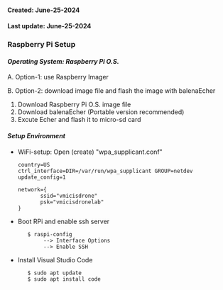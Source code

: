 <h4>Created: June-25-2024</h4>
<h4>Last update: June-25-2024</h4>
<h3>Raspberry Pi Setup</h3>

<em><h4>Operating System: Raspberry Pi O.S.</h4></em>

A. Option-1: use Raspberry Imager

B. Option-2: download image file and flash the image with balenaEcher
   <ol>
    <li> Download Raspberry Pi O.S. image file </li>
    <li> Download balenaEcher (Portable version recommended)</li>
    <li> Excute Echer and flash it to micro-sd card</li>
   </ol>
   
<em><h4>Setup Environment</h4></em>
<ul>
<li> WiFi-setup: Open (create) "wpa_supplicant.conf" </li>

 ```
country=US
ctrl_interface=DIR=/var/run/wpa_supplicant GROUP=netdev
update_config=1

 network={
        ssid="vmicisdrone"
        psk="vmicisdronelab"
}
 ``` 
    
<li>Boot  RPi and enable ssh server</li>

 ```
    $ raspi-config
         --> Interface Options
         --> Enable SSH 
 ```

<li>Install Visual Studio Code </li>

 ```
    $ sudo apt update
    $ sudo apt install code
 ```
<ul>